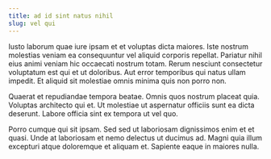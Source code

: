 ```yaml
---
title: ad id sint natus nihil
slug: vel qui
---
```


Iusto laborum quae iure ipsam et et voluptas dicta maiores. Iste nostrum molestias veniam ea consequuntur vel aliquid corporis repellat. Pariatur nihil eius animi veniam hic occaecati nostrum totam. Rerum nesciunt consectetur voluptatum est qui et ut doloribus. Aut error temporibus qui natus ullam impedit. Et aliquid sit molestiae omnis minima quis non porro non.

Quaerat et repudiandae tempora beatae. Omnis quos nostrum placeat quia. Voluptas architecto qui et. Ut molestiae ut aspernatur officiis sunt ea dicta deserunt. Labore officia sint ex tempora ut vel quo.

Porro cumque qui sit ipsam. Sed sed ut laboriosam dignissimos enim et et quasi. Unde at laboriosam et nemo delectus ut ducimus ad. Magni quia illum excepturi atque doloremque et aliquam et. Sapiente eaque in maiores nulla.
